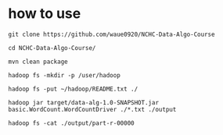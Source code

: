 # how to use

 `git clone https://github.com/waue0920/NCHC-Data-Algo-Course`

 `cd NCHC-Data-Algo-Course/`

 `mvn clean package`

 `hadoop fs -mkdir -p /user/hadoop`

 `hadoop fs -put ~/hadoop/README.txt ./`

 `hadoop jar target/data-alg-1.0-SNAPSHOT.jar basic.WordCount.WordCountDriver ./*.txt ./output`

 `hadoop fs -cat ./output/part-r-00000`

